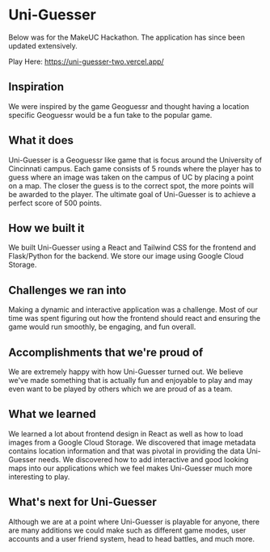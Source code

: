 # Uni-Guesser

Below was for the MakeUC Hackathon. The application has since been updated extensively.

Play Here: https://uni-guesser-two.vercel.app/

## Inspiration
We were inspired by the game Geoguessr and thought having a location specific Geoguessr would be a fun take to the popular game.

## What it does
Uni-Guesser is a Geoguessr like game that is focus around the University of Cincinnati campus. Each game consists of 5 rounds where the player has to guess where an image was taken on the campus of UC by placing a point on a map. The closer the guess is to the correct spot, the more points will be awarded to the player. The ultimate goal of Uni-Guesser is to achieve a perfect score of 500 points.

## How we built it
We built Uni-Guesser using a React and Tailwind CSS for the frontend and Flask/Python for the backend. We store our image using Google Cloud Storage.

## Challenges we ran into
Making a dynamic and interactive application was a challenge. Most of our time was spent figuring out how the frontend should react and ensuring the game would run smoothly, be engaging, and fun overall.

## Accomplishments that we're proud of
We are extremely happy with how Uni-Guesser turned out. We believe we've made something that is actually fun and enjoyable to play and may even want to be played by others which we are proud of as a team. 

## What we learned
We learned a lot about frontend design in React as well as how to load images from a Google Cloud Storage. We discovered that image metadata contains location information and that was pivotal in providing the data Uni-Guesser needs. We discovered how to add interactive and good looking maps into our applications which we feel makes Uni-Guesser much more interesting to play.

## What's next for Uni-Guesser
Although we are at a point where Uni-Guesser is playable for anyone, there are many additions we could make such as different game modes, user accounts and a user friend system, head to head battles, and much more.

